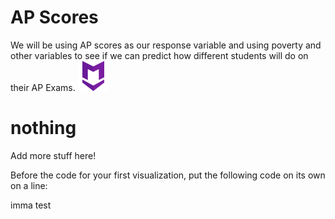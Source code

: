 # AP Scores

We will be using AP scores as our response variable and using poverty and other variables to see if we can predict how different students will do on their AP Exams. 
![alt text](https://github.com/adam-p/markdown-here/raw/master/src/common/images/icon48.png "Logo Title Text 1")

# nothing 

Add more stuff here! 

Before the code for your first visualization, put the following code on its own on a line:
<script src="https://cdn.plot.ly/plotly-latest.min.js"></script>

imma test 
